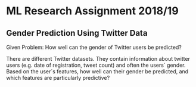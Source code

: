 # ML Research Assignment 2018/19
## Gender Prediction Using Twitter Data
                                        
Given Problem:
How well can the gender of Twitter users be predicted? 

There are different Twitter datasets. They contain information about twitter users (e.g. date of registration, tweet count) and often the users´ gender. Based on the user´s features, how well can their gender be predicted, and which features are particularly predictive?
